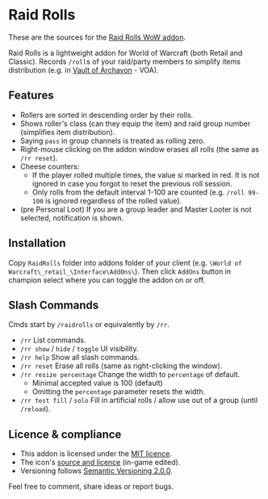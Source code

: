 # Raid Rolls

These are the sources for the [Raid Rolls WoW addon](https://www.curseforge.com/wow/addons/raid-rolls/).

Raid Rolls is a lightweight addon for World of Warcraft (both Retail and Classic).
Records `/roll`s of your raid/party members to simplify items distribution (e.g. in [Vault of Archavon](https://www.wowhead.com/wotlk/vault-of-archavon) - VOA).

## Features

- Rollers are sorted in descending order by their rolls.
- Shows roller's class (can they equip the item) and raid group number (simplifies
  item distribution).
- Saying `pass` in group channels is treated as rolling zero.
- Right-mouse clicking on the addon window erases all rolls (the same as `/rr reset`).
- Cheese counters:
    - If the player rolled multiple times, the value si marked in red.
      It is not ignored in case you forgot to reset the previous roll session.
    - Only rolls from the default interval 1-100 are counted
      (e.g. `/roll 99-100` is ignored regardless of the rolled value).
- (pre Personal Loot) If you are a group leader and Master Looter is not selected, notification is shown.

## Installation

Copy `RaidRolls` folder into addons folder of your client (e.g. `\World of Warcraft\_retail_\Interface\AddOns\`).
Then click `AddOns` button in champion select where you can toggle the addon on or off.

## Slash Commands

Cmds start by `/raidrolls` or equivalently by `/rr`.

- `/rr` List commands.
- `/rr show` / `hide` / `toggle` UI visibility.
- `/rr help` Show all slash commands.
- `/rr reset` Erase all rolls (same as right-clicking the window).
- `/rr resize percentage` Change the width to `percentage` of default.
    - Minimal accepted value is 100 (default)
    - Omitting the `percentage` parameter resets the width.
- `/rr test fill` / `solo` Fill in artificial rolls / allow use out of a group (until `/reload`).

## Licence & compliance

- This addon is licensed under the [MIT licence](LICENSE).
- The icon's [source and licence](https://www.iconspng.com/image/7894/pair-of-dice)
(in-game edited).
- Versioning follows [Semantic Versioning 2.0.0](https://semver.org/).

Feel free to comment, share ideas or report bugs.
